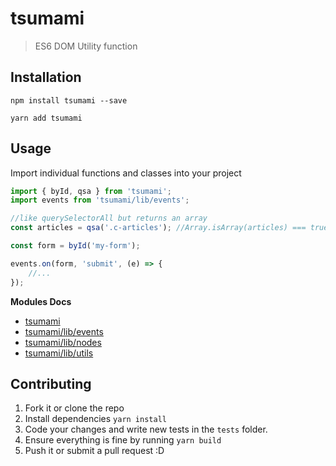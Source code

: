# tsumami

> ES6 DOM Utility function

## Installation

```
npm install tsumami --save

yarn add tsumami
```

## Usage

Import individual functions and classes into your project
 
```js
import { byId, qsa } from 'tsumami';
import events from 'tsumami/lib/events';

//like querySelectorAll but returns an array
const articles = qsa('.c-articles'); //Array.isArray(articles) === true

const form = byId('my-form');

events.on(form, 'submit', (e) => {
    //...
});
```

**Modules Docs**

* [tsumami](doc/dom.md)
* [tsumami/lib/events](doc/events.md)
* [tsumami/lib/nodes](doc/nodes.md)
* [tsumami/lib/utils](doc/utils.md)

## Contributing

1. Fork it or clone the repo
1. Install dependencies `yarn install`
1. Code your changes and write new tests in the `tests` folder.
1. Ensure everything is fine by running `yarn build`
1. Push it or submit a pull request :D
